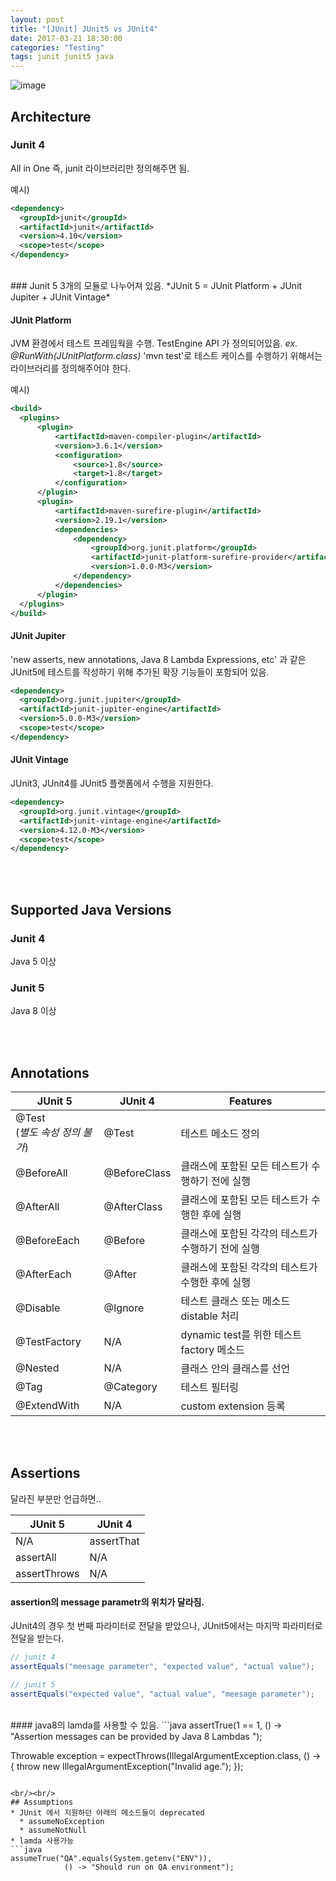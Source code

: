 ```yaml
---
layout: post
title: "[JUnit] JUnit5 vs JUnit4"
date: 2017-03-21 18:30:00
categories: "Testing"
tags: junit junit5 java
---
```


![image](https://i1.wp.com/howtoprogram.xyz/wp-content/uploads/2016/08/JUnit-5-vs-JUnit-4.png?w=485)

## Architecture
### Junit 4
All in One
즉, junit 라이브러리만 정의해주면 됨.

예시)
```xml
<dependency>
  <groupId>junit</groupId>
  <artifactId>junit</artifactId>
  <version>4.10</version>
  <scope>test</scope>
</dependency>
```
<br/>
### Junit 5
3개의 모듈로 나누어져 있음.
*JUnit 5 = JUnit Platform + JUnit Jupiter + JUnit Vintage*

#### JUnit Platform
JVM 환경에서 테스트 프레임웍을 수행.
TestEngine API 가 정의되어있음.
*ex. @RunWith(JUnitPlatform.class)*
'mvn test'로 테스트 케이스를 수행하기 위해서는 라이브러리를 정의해주어야 한다.

예시)
```xml
<build>
  <plugins>
      <plugin>
          <artifactId>maven-compiler-plugin</artifactId>
          <version>3.6.1</version>
          <configuration>
              <source>1.8</source>
              <target>1.8</target>
          </configuration>
      </plugin>
      <plugin>
          <artifactId>maven-surefire-plugin</artifactId>
          <version>2.19.1</version>
          <dependencies>
              <dependency>
                  <groupId>org.junit.platform</groupId>
                  <artifactId>junit-platform-surefire-provider</artifactId>
                  <version>1.0.0-M3</version>
              </dependency>
          </dependencies>
      </plugin>
  </plugins>
</build>
```

#### JUnit Jupiter
'new asserts, new annotations, Java 8 Lambda Expressions, etc' 과 같은 JUnit5에 테스트를 작성하기 위해 추가된 확장 기능들이 포함되어 있음.
```xml
<dependency>
  <groupId>org.junit.jupiter</groupId>
  <artifactId>junit-jupiter-engine</artifactId>
  <version>5.0.0-M3</version>
  <scope>test</scope>
</dependency>
```

#### JUnit Vintage
JUnit3, JUnit4를 JUnit5 플랫폼에서 수행을 지원한다.
```xml
<dependency>
  <groupId>org.junit.vintage</groupId>
  <artifactId>junit-vintage-engine</artifactId>
  <version>4.12.0-M3</version>
  <scope>test</scope>
</dependency>
```

<br/><br/>
## Supported Java Versions
### Junit 4
Java 5 이상

### Junit 5
Java 8 이상

<br/><br/>
## Annotations
<table class="table table-bordered table-striped">
<thead>
<tr><th>JUnit 5</th><th>JUnit 4</th><th>Features</th></tr>
</thead>
<tbody>
<tr><td>@Test <br>(<em>별도 속성 정의 불가</em>)</td><td>@Test</td><td>테스트 메소드 정의</td></tr>
<tr><td>@BeforeAll</td><td>@BeforeClass</td><td>클래스에 포함된 모든 테스트가 수행하기 전에 실행</td></tr>
<tr><td>@AfterAll</td><td>@AfterClass</td><td>클래스에 포함된 모든 테스트가 수행한 후에 실행</td></tr>
<tr><td>@BeforeEach</td><td>@Before</td><td>클래스에 포함된 각각의 테스트가 수행하기 전에 실행</td></tr>
<tr><td>@AfterEach</td><td>@After</td><td>클래스에 포함된 각각의 테스트가 수행한 후에 실행</td></tr>
<tr><td>@Disable</td><td>@Ignore</td><td>테스트 클래스 또는 메소드 distable 처리</td></tr>
<tr><td>@TestFactory</td><td>N/A</td><td>dynamic test를 위한 테스트 factory 메소드</td></tr>
<tr><td>@Nested</td><td>N/A</td><td>클래스 안의 클래스를 선언</td></tr>
<tr><td>@Tag</td><td>@Category</td><td>테스트 필터링</td></tr>
<tr><td>@ExtendWith</td><td>N/A</td><td>custom extension 등록</td></tr>
</tbody>
</table>

<br/><br/>
## Assertions
달라진 부분만 언급하면..
<table class="table table-bordered table-striped">
<thead>
<tr><th>JUnit 5</th><th>JUnit 4</th></tr>
</thead>
<tbody>
<tr><td>N/A</td><td>assertThat</td></tr>
<tr><td>assertAll</td><td>N/A</td></tr>
<tr><td>assertThrows</td><td>N/A</td></tr>
</tbody>
</table>

#### assertion의 message parametr의 위치가 달라짐.
JUnit4의 경우 첫 번째 파라미터로 전달을 받았으나,
JUnit5에서는 마지막 파라미터로 전달을 받는다.
```java
// junit 4
assertEquals("meesage parameter", "expected value", "actual value");

// junit 5
assertEquals("expected value", "actual value", "meesage parameter");
```
<br/>
#### java8의 lamda를 사용할 수 있음.
```java
assertTrue(1 == 1, () -> "Assertion messages can be provided by Java 8 Lambdas ");

Throwable exception = expectThrows(IllegalArgumentException.class, () -> {
          throw new IllegalArgumentException("Invalid age.");
      });
```

<br/><br/>
## Assumptions
* JUnit 에서 지원하던 아래의 메소드들이 deprecated
  * assumeNoException
  * assumeNotNull
* lamda 사용가능
```java
assumeTrue("QA".equals(System.getenv("ENV")),
            () -> "Should run on QA environment");
```
<br/><br/>
